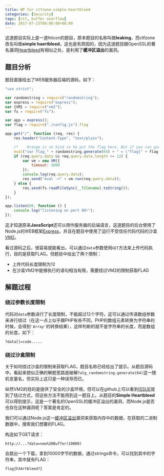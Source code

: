 ```yaml
---
title: WP for ctfzone-simple-heartbleed
categories: [Security]
tags: [ctf, buffer overflow]
date: 2017-07-23T00:00:00+08:00
---
```


这道题目实际上是一道hticon的题目，原本题目的名称叫做**leaking**，而ctfzone改名叫做**simple haertbleed**，这也是有原因的，因为这道题目跟OpenSSL的著名漏洞[Heartbleed](http://heartbleed.com/)有相似之处，是利用了**缓冲区溢出**的漏洞。

## 题目分析

题目直接给出了WEB服务器后端的源码，如下：

``` javascript
"use strict";

var randomstring = require("randomstring");
var express = require("express");
var {VM} = require("vm2");
var fs = require("fs");

var app = express();
var flag = require("./config.js").flag

app.get("/", function (req, res) {
    res.header("Content-Type", "text/plain");

    /*    Orange is so kind so he put the flag here. But if you can guess correctly :P    */
    eval("var flag_" + randomstring.generate(64) + " = \"flag{" + flag + "}\";")
    if (req.query.data && req.query.data.length <= 12) {
        var vm = new VM({
            timeout: 1000
        });
        console.log(req.query.data);
        res.send("eval ->" + vm.run(req.query.data));
    } else {
        res.send(fs.readFileSync(__filename).toString());
    }
});

app.listen(80, function () {
    console.log("listening on port 80!");
});
```

这才知道原来**JavaScript**还可以用作服务器的后端语言，这道题目的后台使用了Node.js的WEB框架[Express](http://expressjs.com/)，并且在题目中使用了运行不受信任代码代码的沙盒[VM2](https://github.com/patriksimek/vm2)。

看过源码之后，很容易就能看出，可以通过`data`参数使用`GET`方法来上传代码执行，目的是获取FLAG。但题目中给出了两个限制：

- 上传代码长度限制为12
- 在沙盒VM2中能够执行的语句相当有限，需要绕过VM2的限制获取FLAG



## 解题过程

### 绕过参数长度限制

代码对`data`参数进行了长度限制，不能超过12个字符。这可以通过传递数组参数来进行绕过（在这一点上似乎跟PHP有些不同，PHP的数组元素转换为字符串的时候，会得到`'Array'`的转换结果），这样判断的就不是字符串的长度，而是数组的长度，如下：

	?data[]=code.....

### 绕过沙盒限制

关于如何绕过沙盒的限制来获取FLAG，题目名称已经给出了提示。从题目源码中，看起来貌似正确的解题思路是破解`falg_randomstring.generate(64)`这一随机变量名，但实际上这只是一种误导而已。

纵然VM2的目的是提供了安全的沙盒环境，但可以在github上可以看到[ISSUE](https://github.com/patriksimek/vm2/issues/32)提到了绕过方式，但这些方法不能用到这一题目上。从题目的**Simple Heartbleed**可以得到提示，这是一个著名的OpenSSL的缓冲区溢出的漏洞，而Node.js是否也存在这种漏洞呢？答案是肯定的。

我们可以通过Node.js这一[缓冲区溢出](https://github.com/nodejs/node/issues/4660)漏洞来获取内存中的数据，在获取的二进制数据中，搜索我们想要的FLAG。

构造如下GET请求：

	http://...?data=new%20Buffer(10000)

会跳出一个下载，拿到10000字节的数据，通过strings命令，可以找到其中的字符串，其中就有FLAG：

	flag{h34rtbleed?}


